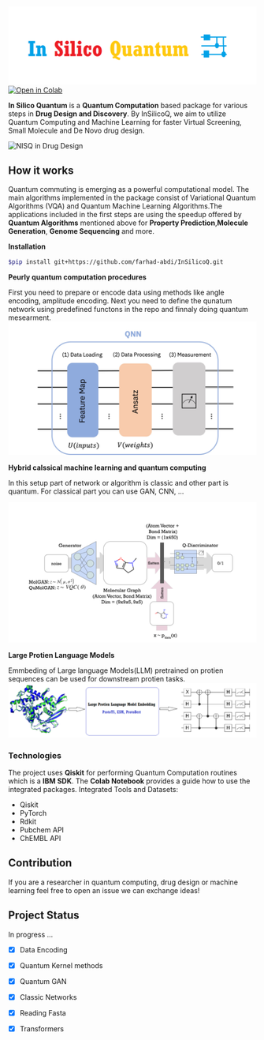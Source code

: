 ![Logo](./img/LOGO.PNG)
[![Open in Colab](https://colab.research.google.com/assets/colab-badge.svg)](https://colab.research.google.com/drive/1x11iRW3juud9GJt3kvZA24tzGrR4xaWc?usp=sharing)


**In Silico Quantum** is a __Quantum Computation__ based package for various steps in __Drug Design and Discovery__. By InSilicoQ, we aim to utilize Quantum Computing and Machine Learning for faster Virtual Screening, Small Molecule and De Novo drug design. 

![NISQ in Drug Design](./img/NISQ.png)


## How it works

Quantum commuting is emerging as a powerful computational model. The main algorithms implemented in the package consist of Variational Quantum Algorithms (VQA)
and Quantum Machine Learning Algorithms.The applications included in the first steps are using the speedup offered by __Quantum Algorithms__ mentioned above for __Property Prediction__,__Molecule Generation__, __Genome Sequencing__ and more.

__Installation__
``` bash
$pip install git+https://github.com/farhad-abdi/InSilicoQ.git
```

__Peurly quantum computation procedures__

First you need to prepare or encode data using methods like angle encoding, amplitude encoding. Next you need to define the qunatum network using predefined functons in the repo and finnaly doing quantum mesearment.
![Quantum NN](./img/QNN.jpg)

__Hybrid calssical machine learning and quantum computing__

In this setup part of network or algorithm is classic and other part is quantum. For classical part you can use GAN, CNN, ...

![Quantum Gan](./img/QGAN.PNG)

__Large Protien Language Models__

Emmbeding of Large language Models(LLM) pretrained on protien sequences can be used for downstream protien tasks.
![LLLM](./img/LLM.PNG)

### Technologies
The project uses __Qiskit__ for performing Quantum Computation routines which is a __IBM SDK__. The __Colab Notebook__ provides a guide how to use the integrated packages. Integrated Tools and Datasets:

* Qiskit
* PyTorch
* Rdkit
* Pubchem API
* ChEMBL API


## Contribution
If you are a researcher in quantum computing, drug design or machine learning feel free to open an issue we can exchange ideas!



## Project Status
 In progress ... 
 - [x] Data Encoding 
 - [x] Quantum Kernel methods 
 - [x] Quantum GAN 
 - [x] Classic Networks 
 - [x] Reading Fasta
 - [x] Transformers





